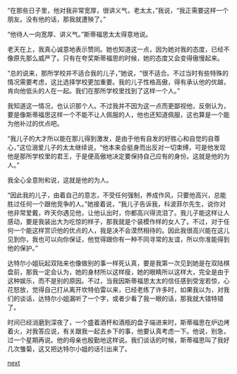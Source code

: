 
“在那些日子里，他对我非常宽厚，很讲义气，老太太，”我说，“我正需要这样一个朋友。没有他的话，那我就遭殃了。”

“他待人一向宽厚、讲义气。”斯蒂福思太太得意地说。

老天在上，我真心诚意地表示赞同。她也知道这一点，因为她对我的态度，已经不像原先那么威严了。只有在夸奖斯蒂福思的时候，她的态度又会变得傲慢起来。

“总的说来，那所学校并不适合我的儿子，”她说，“很不适合。不过当时有些特殊的情况需要考虑，这比选择学校更加重要。我的儿子性格高傲，得有承认他的优越，肯向他低头的人在一起。我们在那所学校里找到了这样一个人。”

我知道这一情况，也认识那个人。不过我并不因为这一点而更鄙视他，反倒认为，要是像斯蒂福思这样一个不能不让人佩服的人，他也还知道佩服，这也算是一个能为他补过的优点吧。

“我儿子的大才所以能在那儿得到激发，是由于他有自发的好胜心和自觉的自尊心，”这位溺爱儿子的太太继续说，“他本来会挺身而出反对一切束缚，可是他发现他是那所学校里的君王，于是便高傲地决定要保持自己应有的身份。这就是他的为人。”

我全心全意附和说，这就是他的为人。

“因此我的儿子，由着自己的意志，不受任何强制，养成作风，只要他高兴，总能胜过任何一个跟他竞争的人。”她接着说，“我儿子告诉我，科波菲尔先生，说你对他非常爱戴，昨天你遇见他，让他认出时，你都高兴得流泪了。我儿子能这样让人感动，要是我装出大为吃惊的样子，那我就是个装模作样的女人了。不过，对于任何一个能这样赏识他的优点的人，我是决不会漠然相待的。因此我很高兴能在这儿见到你，我也可以向你保证，他觉得跟你有一种不同寻常的友谊，所以你准能得到他的保护。”

达特尔小姐玩起双陆来也像做别的事一样死认真，要是我第一次见到她是在双陆棋盘前，那我一定会认为，她的身材所以这样瘦，她的眼睛所以这样大，完全是由于这种娱乐，而不是别的原因。不过，当我因斯蒂福思太太的信任感到受宠若惊，心花怒放，觉得自己打从离开坎特伯雷以来，已经老练了许多时，如果我以为，对我们的谈话，达特尔小姐漏听了一个字，或者少看了我一眼的话，那我就大错特错了。

时间已经消磨到深夜了，一个盛着酒杯和酒瓶的盘子端进来时，斯蒂福思在炉边烤着火，对我答应说，有关跟我一起去乡下的事，他要认真考虑一下。他说，别急，过一个星期再说。他的母亲也殷勤地这样说。我们谈话的时候，斯蒂福思叫了我好几次雏菊，这又把达特尔小姐的话引出来了。

[next](page267)